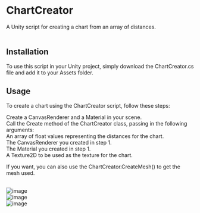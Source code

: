 # ChartCreator<br>
A Unity script for creating a chart from an array of distances.<br><br>

## Installation<br>
To use this script in your Unity project, simply download the ChartCreator.cs file and add it to your Assets folder.<br>


## Usage<br>
To create a chart using the ChartCreator script, follow these steps:<br>

Create a CanvasRenderer and a Material in your scene.<br>
Call the Create method of the ChartCreator class, passing in the following arguments:<br>
An array of float values representing the distances for the chart.<br>
The CanvasRenderer you created in step 1.<br>
The Material you created in step 1.<br>
A Texture2D to be used as the texture for the chart.<br>

If you want, you can also use the ChartCreator.CreateMesh() to get the mesh used.<br><br>
 
 
![image](https://user-images.githubusercontent.com/79004006/211205974-7bb20893-f664-46d8-b8ca-737820c517ee.png)<br>
![image](https://user-images.githubusercontent.com/79004006/211205921-5566f320-7979-4394-bf2c-4f7543d47ab6.png)<br>
![image](https://user-images.githubusercontent.com/79004006/211205993-8378c245-f977-492f-ac71-dccee0163040.png)<br>


